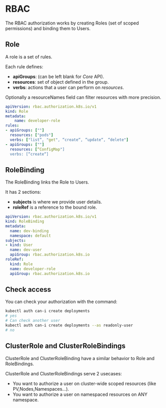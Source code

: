 # RBAC

The RBAC authorization works by creating Roles (set of scoped permissions) and binding them to Users.

## Role

A role is a set of rules.

Each rule defines:
- **apiGroups**: (can be left blank for *Core* API).
- **resources**: set of object defined in the group.
- **verbs**: actions that a user can perform on *resources*.

Optionally a resourceNames field can filter resources with more precision.

```yaml
apiVersion: rbac.authorization.k8s.io/v1
kind: Role
metadata:
    name: developer-role
rules:
- apiGroups: [""] 
  resources: ["pods"]
  verbs: ["list“, "get", “create“, “update“, “delete"]
- apiGroups: [""] 
  resources: [“ConfigMap"]
  verbs: [“create“]
```

## RoleBinding

The RoleBinding links the Role to Users.

It has 2 sections:
- **subjects** is where we provide user details.
- **roleRef** is a reference to the bound role.

```yaml
apiVersion: rbac.authorization.k8s.io/v1
kind: RoleBinding
metadata:
  name: dev-binding
  namespace: default
subjects:
- kind: User
  name: dev-user
  apiGroup: rbac.authorization.k8s.io
roleRef:
  kind: Role
  name: developer-role
  apiGroup: rbac.authorization.k8s.io
```


## Check access

You can check your authorization with the command:
```bash
kubectl auth can-i create deployments
# yes
# Can check another user
kubectl auth can-i create deployments --as readonly-user
# no
```

## ClusterRole and ClusterRoleBindings

ClusterRole and ClusterRoleBinding have a similar behavior to Role and RoleBindings.

ClusterRole and ClusterRoleBindings serve 2 usecases:

- You want to authorize a user on cluster-wide scoped resources (like PV,Nodes,Namespaces...).
- You want to authorize a user on namespaced resources on ANY namespace.


